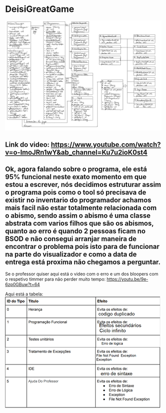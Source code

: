 # DeisiGreatGame
![](diagrama.png?raw=true "Diagrama UML")

Link do video:
https://www.youtube.com/watch?v=o-ImoJRn1wY&ab_channel=Ku7u2ioK0st4
-----------------------------------------------------------------------------------------------------------------------------------------------------------------------------------
Ok, agora falando sobre o programa, ele está 95% funcional neste exato momento em que estou a escrever, nós decidimos estruturar assim o programa pois como o tool só precisava de existir no inventario do programador achamos mais facil não estar totalmente relacionada com o abismo, sendo assim o abismo é uma classe abstrata com varios filhos que são os abismos, quanto ao erro é quando 2 pessoas ficam no BSOD e não consegui arranjar maneira de encontrar o problema pois isto para de funcionar na parte do visualizador e como a data de entrega está proxima não chegamos a perguntar.
-----------------------------------------------------------------------------------------------------------------------------------------------------------------------------------
Se o professor quiser aqui está o video com o erro e um dos bloopers com o respetivo timmer para não perder muito tempo:
https://youtu.be/9e-6zp0GBuw?t=64

Aqui está a tabela:
![](tabela_preenchida.png?raw=true "Tabela preenchida")
